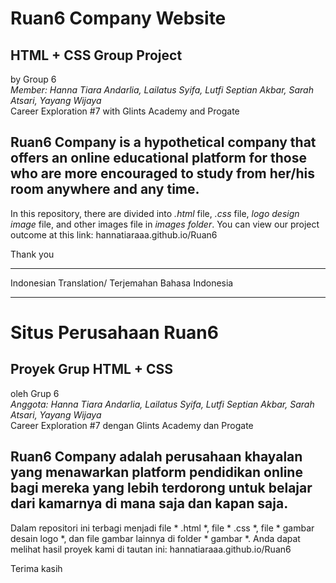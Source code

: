 # Ruan6 Company Website
## HTML + CSS Group Project
by Group 6 <br>
   _Member: Hanna Tiara Andarlia, Lailatus Syifa, Lutfi Septian Akbar, Sarah Atsari, Yayang Wijaya_ <br>
Career Exploration #7 with Glints Academy and Progate


Ruan6 Company is a hypothetical company that offers an online educational platform for those who are more encouraged to study from her/his room anywhere and any time.
-----------------------------------------------

In this repository, there are divided into *.html* file, *.css* file, *logo design image* file, and other images file in *images folder*.
You can view our project outcome at this link: hannatiaraaa.github.io/Ruan6

Thank you


________________________________
Indonesian Translation/ Terjemahan Bahasa Indonesia
________________________________
# Situs Perusahaan Ruan6
## Proyek Grup HTML + CSS
oleh Grup 6 <br>
    _Anggota: Hanna Tiara Andarlia, Lailatus Syifa, Lutfi Septian Akbar, Sarah Atsari, Yayang Wijaya_ <br>
Career Exploration #7 dengan Glints Academy dan Progate


Ruan6 Company adalah perusahaan khayalan yang menawarkan platform pendidikan online bagi mereka yang lebih terdorong untuk belajar dari kamarnya di mana saja dan kapan saja.
-----------------------------------------------

Dalam repositori ini terbagi menjadi file * .html *, file * .css *, file * gambar desain logo *, dan file gambar lainnya di folder * gambar *.
Anda dapat melihat hasil proyek kami di tautan ini: hannatiaraaa.github.io/Ruan6

Terima kasih
